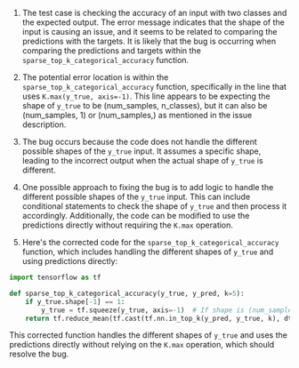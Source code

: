 1. The test case is checking the accuracy of an input with two classes and the expected output. The error message indicates that the shape of the input is causing an issue, and it seems to be related to comparing the predictions with the targets. It is likely that the bug is occurring when comparing the predictions and targets within the `sparse_top_k_categorical_accuracy` function.

2. The potential error location is within the `sparse_top_k_categorical_accuracy` function, specifically in the line that uses `K.max(y_true, axis=-1)`. This line appears to be expecting the shape of `y_true` to be (num_samples, n_classes), but it can also be (num_samples, 1) or (num_samples,) as mentioned in the issue description.

3. The bug occurs because the code does not handle the different possible shapes of the `y_true` input. It assumes a specific shape, leading to the incorrect output when the actual shape of `y_true` is different.

4. One possible approach to fixing the bug is to add logic to handle the different possible shapes of the `y_true` input. This can include conditional statements to check the shape of `y_true` and then process it accordingly. Additionally, the code can be modified to use the predictions directly without requiring the `K.max` operation.

5. Here's the corrected code for the `sparse_top_k_categorical_accuracy` function, which includes handling the different shapes of `y_true` and using predictions directly:

```python
import tensorflow as tf

def sparse_top_k_categorical_accuracy(y_true, y_pred, k=5):
    if y_true.shape[-1] == 1:
        y_true = tf.squeeze(y_true, axis=-1)  # If shape is (num_samples, 1), squeeze to (num_samples,)
    return tf.reduce_mean(tf.cast(tf.nn.in_top_k(y_pred, y_true, k), dtype=tf.float32), axis=-1)
```

This corrected function handles the different shapes of `y_true` and uses the predictions directly without relying on the `K.max` operation, which should resolve the bug.